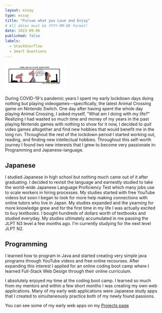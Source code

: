 ```yaml
---
layout: essay
type: essay
title: "Pursue what you Love and Enjoy"
# All dates must be YYYY-MM-DD format!
date: 2023-09-06
published: false
labels:
  - StackOverflow
  - Smart Questions
---
```


<img width="200px" class="rounded float-start pe-4" src="../img/no-stupid-questions.png">

During COVID-19's pandemic years I spent my early lockdown days doing nothing but playing videogames—specifically, the latest Animal Crossing game on Nintendo Switch. One day after having spent the whole day playing Animal Crossing, I asked myself, "What am I doing with my life?" Realizing I had wasted so much time and money of my years in the past playing Nintendo games with nothing to show for it now, I decided to *quit* video games altogether and find new hobbies that would benefit me in the long run. Throughout the rest of the lockdown period I started working out, reading, and finding new intellectual hobbies. Throughout this self-worth journey I found two new interests that I grew to become very passionate in: Programming and Japanese-language.

## Japanese

I studied Japanese in high school but nothing much came out of it after graduating. I decided to revisit the language and earnestly studied to take the world-wide Japanese Language Proficiency Test which many jobs use to scale workers in hiring processes. My studies started with free YouTube videos but soon I began to look for more help making connections with online tutors who live in Japan. My studies expanded and the yearning for more knowledge grew and for the first time in my life I was actually excited to buy *textbooks*. I bought hundreds of dollars worth of textbooks and studied everyday. My studies ultimately accumulated in me passing the JLPT N3 level a few months ago. I'm currently studying for the next level JLPT N2.

## Programming

I learned how to program in Java and started creating very simple java programs through YouTube videos and free online recourses. After expanding this interest I applied for an online coding boot camp where I learned Full-Stack Web Design through their online curriculum.

I absolutely enjoyed my time at the coding boot camp. I learned so much from my mentors and within a few short months I was creating my own web applications. Many of my early web applications were Japanese study apps that I created to simultaneously practice both of my newly found passions.

You can see some of my early web apps on my [Projects page](https://marques-batoon.github.io/#projects)
